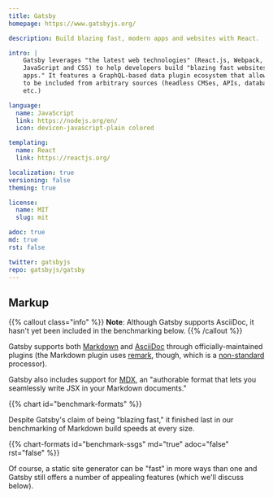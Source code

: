 ```yaml
---
title: Gatsby
homepage: https://www.gatsbyjs.org/

description: Build blazing fast, modern apps and websites with React.

intro: |
    Gatsby leverages "the latest web technologies" (React.js, Webpack, modern
    JavaScript and CSS) to help developers build "blazing fast websites and
    apps." It features a GraphQL-based data plugin ecosystem that allows data
    to be included from arbitrary sources (headless CMSes, APIs, databases,
    etc.)

language:
  name: JavaScript
  link: https://nodejs.org/en/
  icon: devicon-javascript-plain colored

templating:
  name: React
  link: https://reactjs.org/

localization: true
versioning: false
theming: true

license:
  name: MIT
  slug: mit

adoc: true
md: true
rst: false

twitter: gatsbyjs
repo: gatsbyjs/gatsby
---
```


## Markup

{{% callout class="info" %}}
**Note**: Although Gatsby supports AsciiDoc, it hasn't yet been included in the
benchmarking below.
{{% /callout %}}

Gatsby supports both [Markdown][1] and [AsciiDoc][2] through
officially-maintained plugins (the Markdown plugin uses [remark][3], though,
which is a [non-standard][4] processor).

Gatsby also includes support for [MDX][5], an "authorable format that lets you
seamlessly write JSX in your Markdown documents."

{{% chart id="benchmark-formats" %}}

Despite Gatsby's claim of being "blazing fast," it finished last in our
benchmarking of Markdown build speeds at every size.

{{% chart-formats id="benchmark-ssgs" md="true" adoc="false" rst="false" %}}

Of course, a static site generator can be "fast" in more ways than one and
Gatsby still offers a number of appealing features (which we'll discuss below).

[1]: https://www.gatsbyjs.org/packages/gatsby-transformer-remark/
[2]: https://www.gatsbyjs.org/packages/gatsby-transformer-asciidoc/
[3]: http://remark.js.org/
[4]: https://github.com/remarkjs/remark/issues/306
[5]: https://www.gatsbyjs.org/docs/mdx/
